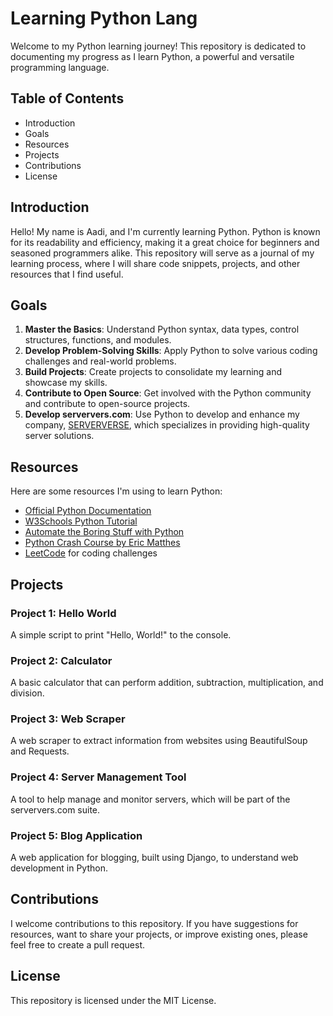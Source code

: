 # Learning Python Lang

Welcome to my Python learning journey! This repository is dedicated to documenting my progress as I learn Python, a powerful and versatile programming language.

## Table of Contents
- Introduction
- Goals
- Resources
- Projects
- Contributions
- License

## Introduction

Hello! My name is Aadi, and I'm currently learning Python. Python is known for its readability and efficiency, making it a great choice for beginners and seasoned programmers alike. This repository will serve as a journal of my learning process, where I will share code snippets, projects, and other resources that I find useful.

## Goals

1. **Master the Basics**: Understand Python syntax, data types, control structures, functions, and modules.
2. **Develop Problem-Solving Skills**: Apply Python to solve various coding challenges and real-world problems.
3. **Build Projects**: Create projects to consolidate my learning and showcase my skills.
4. **Contribute to Open Source**: Get involved with the Python community and contribute to open-source projects.
5. **Develop serververs.com**: Use Python to develop and enhance my company, [SERVERVERSE](http://serververs.com), which specializes in providing high-quality server solutions.

## Resources

Here are some resources I'm using to learn Python:

- [Official Python Documentation](https://docs.python.org/3/)
- [W3Schools Python Tutorial](https://www.w3schools.com/python/)
- [Automate the Boring Stuff with Python](https://automatetheboringstuff.com/)
- [Python Crash Course by Eric Matthes](https://nostarch.com/pythoncrashcourse2e)
- [LeetCode](https://leetcode.com/) for coding challenges

## Projects

### Project 1: Hello World
A simple script to print "Hello, World!" to the console.

### Project 2: Calculator
A basic calculator that can perform addition, subtraction, multiplication, and division.

### Project 3: Web Scraper
A web scraper to extract information from websites using BeautifulSoup and Requests.

### Project 4: Server Management Tool
A tool to help manage and monitor servers, which will be part of the serververs.com suite.

### Project 5: Blog Application
A web application for blogging, built using Django, to understand web development in Python.

## Contributions

I welcome contributions to this repository. If you have suggestions for resources, want to share your projects, or improve existing ones, please feel free to create a pull request.

## License

This repository is licensed under the MIT License.
